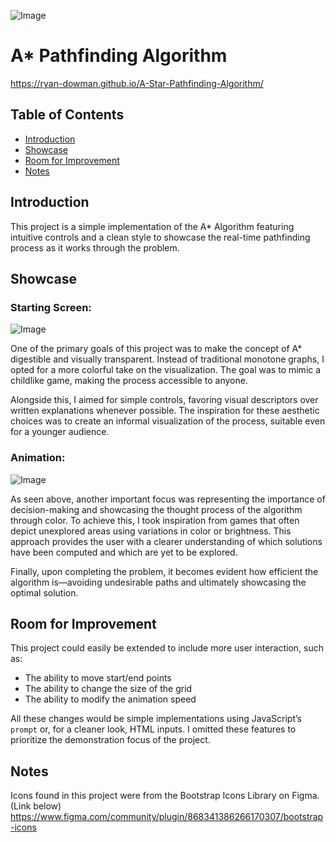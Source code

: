 ![Image](https://github.com/user-attachments/assets/b9fb1a3b-9f75-421b-82f2-6fad52f2ed73)

# A* Pathfinding Algorithm
https://ryan-dowman.github.io/A-Star-Pathfinding-Algorithm/

## Table of Contents
- [Introduction](#introduction)
- [Showcase](#showcase)
- [Room for Improvement](#room-for-improvement)
- [Notes](#notes)

## Introduction
This project is a simple implementation of the A* Algorithm featuring intuitive controls and a clean style to showcase the real-time pathfinding process as it works through the problem.

## Showcase
### Starting Screen:
![Image](https://github.com/user-attachments/assets/7c3b5408-6bd7-45f3-aee4-94c3219319ea)

One of the primary goals of this project was to make the concept of A* digestible and visually transparent. Instead of traditional monotone graphs, I opted for a more colorful take on the visualization. The goal was to mimic a childlike game, making the process accessible to anyone. 

Alongside this, I aimed for simple controls, favoring visual descriptors over written explanations whenever possible. The inspiration for these aesthetic choices was to create an informal visualization of the process, suitable even for a younger audience.

### Animation:
![Image](https://github.com/user-attachments/assets/215d3d60-b1ad-433d-ab82-ce65e5abab10)

As seen above, another important focus was representing the importance of decision-making and showcasing the thought process of the algorithm through color. To achieve this, I took inspiration from games that often depict unexplored areas using variations in color or brightness. This approach provides the user with a clearer understanding of which solutions have been computed and which are yet to be explored. 

Finally, upon completing the problem, it becomes evident how efficient the algorithm is—avoiding undesirable paths and ultimately showcasing the optimal solution.

## Room for Improvement
This project could easily be extended to include more user interaction, such as:
- The ability to move start/end points
- The ability to change the size of the grid
- The ability to modify the animation speed  

All these changes would be simple implementations using JavaScript’s `prompt` or, for a cleaner look, HTML inputs. I omitted these features to prioritize the demonstration focus of the project.

## Notes
Icons found in this project were from the Bootstrap Icons Library on Figma. (Link below)  
https://www.figma.com/community/plugin/868341386266170307/bootstrap-icons
